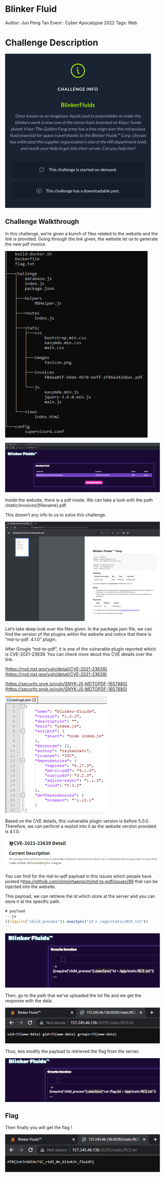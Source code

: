 # Blinker Fluid

Author: Jun Peng Tan
Event : Cyber Apocalypse 2022
Tags: Web

# Challenge Description

![Untitled](Blinker%20Fluid%2067ed399470a543b4a6a73679f02a8072/Untitled.png)

## Challenge Walkthrough

In this challenge, we’re given a bunch of files related to the website and the link is provided. Going through the link given, the website let us to generate the new pdf invoice. 

![Untitled](Blinker%20Fluid%2067ed399470a543b4a6a73679f02a8072/Untitled%201.png)

![Untitled](Blinker%20Fluid%2067ed399470a543b4a6a73679f02a8072/Untitled%202.png)

Inside the website, there is a pdf inside. We can take a look with the path /static/invoices/[filename].pdf

This doesn’t any info to us to solve this challenge. 

![Untitled](Blinker%20Fluid%2067ed399470a543b4a6a73679f02a8072/Untitled%203.png)

Let’s take deep look over the files given. In the package.json file, we can find the version of the plugins within the website and notice that there is “md-to-pdf: 4.1.0” plugin. 

After Google “md-to-pdf”, it is one of the vulnerable plugin reported which is CVE-2021-23639. You can check more about this CVE details over the link. 

[https://nvd.nist.gov/vuln/detail/CVE-2021-23639](https://nvd.nist.gov/vuln/detail/CVE-2021-23639)

[https://security.snyk.io/vuln/SNYK-JS-MDTOPDF-1657880](https://security.snyk.io/vuln/SNYK-JS-MDTOPDF-1657880)

![Untitled](Blinker%20Fluid%2067ed399470a543b4a6a73679f02a8072/Untitled%204.png)

Based on the CVE details, this vulnerable plugin version is before 5.0.0. Therefore, we can perform a exploit into it as the website version provided is 4.1.0. 

![Untitled](Blinker%20Fluid%2067ed399470a543b4a6a73679f02a8072/Untitled%205.png)

You can find for the md-to-pdf payload in this issues which people have posted h[ttps://github.com/simonhaenisch/md-to-pdf/issues/99](https://github.com/simonhaenisch/md-to-pdf/issues/99) that can be injected into the website. 

This payload, we can retrieve the id which store at the server and you can store it at the specific path. 

```jsx
# payload
---js
((require("child_process")).execSync("id > /app/static/RCE.txt"))
---
```

![Untitled](Blinker%20Fluid%2067ed399470a543b4a6a73679f02a8072/Untitled%206.png)

Then, go to the path that we’ve uploaded the txt file and we get the response with the data. 

![Untitled](Blinker%20Fluid%2067ed399470a543b4a6a73679f02a8072/Untitled%207.png)

Thus, lets modify the payload to retrieved the flag from the server. 

![Untitled](Blinker%20Fluid%2067ed399470a543b4a6a73679f02a8072/Untitled%208.png)

## Flag

Then finally you will get the flag !

![Untitled](Blinker%20Fluid%2067ed399470a543b4a6a73679f02a8072/Untitled%209.png)